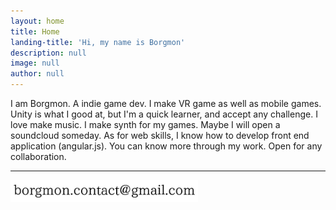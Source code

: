 ```yaml
---
layout: home
title: Home
landing-title: 'Hi, my name is Borgmon'
description: null
image: null
author: null
---
```


I am Borgmon. A indie game dev. I make VR game as well as mobile games. Unity is what I good at, but I'm a quick learner, and accept any challenge. I love make music. I make synth for my games. Maybe I will open a soundcloud someday. As for web skills, I know how to develop front end application (angular.js). You can know more through my work. Open for any collaboration. 

---

<img src="assets/images/email.jpg" alt="" width="300">
